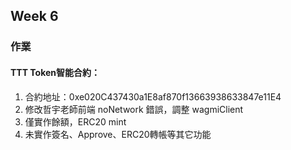 ## Week 6
### 作業
#### TTT Token智能合約：
1. 合約地址：0xe020C437430a1E8af870f13663938633847e11E4
2. 修改哲宇老師前端 noNetwork 錯誤，調整 wagmiClient
3. 僅實作餘額，ERC20 mint
4. 未實作簽名、Approve、ERC20轉帳等其它功能